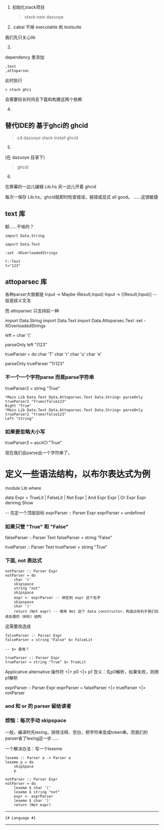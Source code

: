1. 初始化stack项目

	> stack new dazuoye

2. .cabal 干掉 executable 和 testsuite

我们先只关心lib

3.
dependency 里添加
	
	,text
	,attoparsec

此时执行

	> stack ghci
	
会需要较长时间去下载和构建这两个依赖

4.
## 替代IDE的 基于ghci的 ghcid

> cd dazuoye
> stack install ghcid

5. 
(在 dazuoye 目录下)
> ghcid

6. 
在屏幕的一边儿编辑 Lib.hs
另一边儿开着 ghcid

每次一保存 Lib.hs，ghcid就即时检查错误，报错或显式 all good。
……这很敏捷

## text 库

额……干啥的？

	import Data.String
	
	import Data.Text
	
	:set -XOverloadedStrings
	
	t::Text
	t="123"


## attoparsec 库

各种parser大致都是
Input -> Maybe (Result,Input)
Input -> [(Result,Input)] -- 兹瓷歧义文法

而 attoparsec 只支持前一种




import Data.String
import Data.Text
import Data.Attoparsec.Text
:set -XOverloadedStrings

left = char '('

parseOnly left "(123"




trueParser = do
	char 'T'
	char 'r'
	char 'u'
	char 'e'
	
parseOnly trueParser "Tr123"

### 不一个一个字符parse 而是parse字符串

trueParser2 = string "True"

	*Main Lib Data.Text Data.Attoparsec.Text Data.String> parseOnly trueParser2 "Trueorfalse123"
	Right "True"
	*Main Lib Data.Text Data.Attoparsec.Text Data.String> parseOnly trueParser2 "trueorfalse123"
	Left "string"


### 如果要忽略大小写

trueParser3 = asciiCI "True"


现在我们会parse出一个字符串了。

# 定义一些语法结构，以布尔表达式为例

module Lib where

data Expr
	= TrueLit
	| FalseLit
	| Not Expr
	| And Expr Expr
	| Or Expr Expr
	deriring Show
	
	
-- 先定一个顶层目标
exprParser :: Parser Expr
exprParser = undefined 

### 如果只管 "True" 和 "False"

falseParser :: Parser Text
falseParser = string "False"

trueParser :: Parser Text
trueParser = string "True"

### 下面, not 表达式

	notParser :: Parser Expr
	notParser = do
		char '('
		skipspace
		string "not"
		skipspace
		expr <- exprParser -- 绑定到 expr 这个名字
		skipspace
		char ')'
		return (Not expr) -- 使用 Not 这个 data constructor，构造出有利于我们后续处理的（树形）结构
		
这需要改造成

	falseParser :: Parser Expr
	falseParser = string "False" $> FalseLit
	
	-- $> 是啥？
	
	trueParser :: Parser Expr
	trueParser = string "True" $> TrueLit


Applicative 
alternative 操作符 <|>
p0 <|> p1
含义：先p0解析，如果失败，则用p1解析

exprParser :: Parser Expr
exprParser = falseParser <|> trueParser <|> notParser



### and 和 or 的 parser 留给读者

### 烦恼：每次手动 skipspace
一般，编译时先lexing，排除注释、空白，把字符串变成token串。而我们的parser省了lexing这一步……

一个解决办法：写一个lexeme

	lexeme :: Parser a -> Parser a
	lexeme p = do
		skipSpace
		p

	notParser :: Parser Expr
	notParser = do
		lexeme $ char '('
		lexeme $ string "not"
		expr <- exprParser
		lexeme $ char ')'
		return (Not expr) 

---
	{# Language #}
---